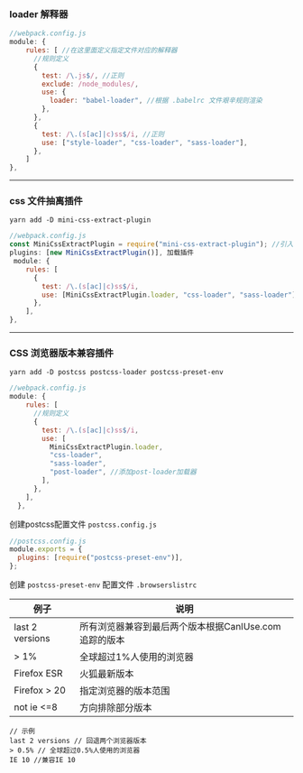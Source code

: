 ### loader 解释器

```javascript
//webpack.config.js
module: {
    rules: [ //在这里面定义指定文件对应的解释器
      //规则定义
      {
        test: /\.js$/, //正则
        exclude: /node_modules/,
        use: {
          loader: "babel-loader", //根据 .babelrc 文件艰辛规则渲染
        },
      },
      {
        test: /\.(s[ac]|c)ss$/i, //正则
        use: ["style-loader", "css-loader", "sass-loader"],
      },
    ]
},
```

------

### css 文件抽离插件

```
yarn add -D mini-css-extract-plugin
```

```javascript
//webpack.config.js
const MiniCssExtractPlugin = require("mini-css-extract-plugin"); //引入插件
plugins: [new MiniCssExtractPlugin()], 加载插件
 module: {
    rules: [
      {
        test: /\.(s[ac]|c)ss$/i,
        use: [MiniCssExtractPlugin.loader, "css-loader", "sass-loader"], //应用插件
      },
    ],
},
```

------

### CSS 浏览器版本兼容插件

```
yarn add -D postcss postcss-loader postcss-preset-env
```

```javascript
//webpack.config.js
module: {
    rules: [
      //规则定义
      {
        test: /\.(s[ac]|c)ss$/i,
        use: [
          MiniCssExtractPlugin.loader,
          "css-loader",
          "sass-loader",
          "post-loader", //添加post-loader加载器
        ],
      },
    ],
  },
```

创建postcss配置文件 `postcss.config.js`

```javascript
//postcss.config.js
module.exports = {
  plugins: [require("postcss-preset-env")],
};
```

创建 `postcss-preset-env` 配置文件 `.browserslistrc`  

[说明链接]: https://www.jianshu.com/p/bd9cb7861b85

| **例子**        | **说明**                                              |
| --------------- | ----------------------------------------------------- |
| last 2 versions | 所有浏览器兼容到最后两个版本根据CanIUse.com追踪的版本 |
| \> 1%           | 全球超过1%人使用的浏览器                              |
| Firefox ESR     | 火狐最新版本                                          |
| Firefox > 20    | 指定浏览器的版本范围                                  |
| not ie <=8      | 方向排除部分版本                                      |

```
// 示例
last 2 versions // 回退两个浏览器版本
> 0.5% // 全球超过0.5%人使用的浏览器
IE 10 //兼容IE 10
```

